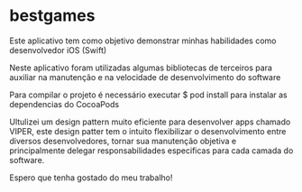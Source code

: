 # bestgames

Este aplicativo tem como objetivo demonstrar minhas habilidades como desenvolvedor iOS (Swift)

Neste aplicativo foram utilizadas algumas bibliotecas de terceiros para auxiliar na manutenção e na velocidade de desenvolvimento do software

Para compilar o projeto é necessário executar $ pod install para instalar as dependencias do CocoaPods

Ultulizei um design pattern muito eficiente para desenvolver apps chamado VIPER, este design patter tem o intuito flexibilizar o desenvolvimento entre diversos desenvolvedores, tornar sua manutenção objetiva e principalmente delegar responsabilidades especificas para cada camada do software.

Espero que tenha gostado do meu trabalho!
